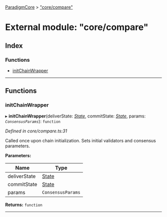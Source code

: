 [ParadigmCore](../README.md) > ["core/compare"](../modules/_core_compare_.md)

# External module: "core/compare"

## Index

### Functions

* [initChainWrapper](_core_compare_.md#initchainwrapper)

---

## Functions

<a id="initchainwrapper"></a>

###  initChainWrapper

▸ **initChainWrapper**(deliverState: *[State](../classes/_state_state_.state.md)*, commitState: *[State](../classes/_state_state_.state.md)*, params: *`ConsensusParams`*): `function`

*Defined in core/compare.ts:31*

Called once upon chain initialization. Sets initial validators and consensus parameters.

**Parameters:**

| Name | Type |
| ------ | ------ |
| deliverState | [State](../classes/_state_state_.state.md) |
| commitState | [State](../classes/_state_state_.state.md) |
| params | `ConsensusParams` |

**Returns:** `function`

___


